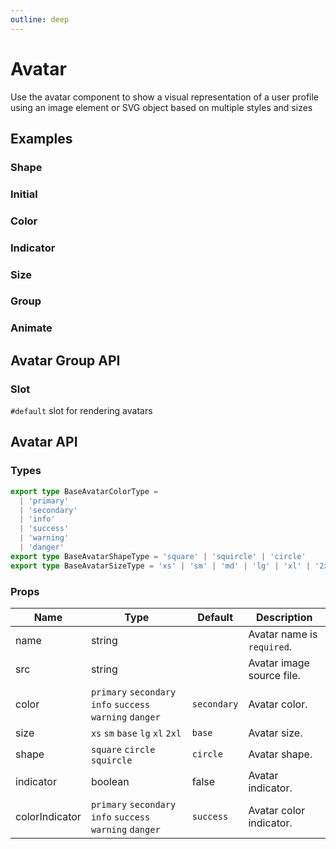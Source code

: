 ```yaml
---
outline: deep
---
```


<script setup lang="ts">
import AvatarAnimate from './demo/avatar/avatar-animate.vue'
import AvatarColor from './demo/avatar/avatar-color.vue'
import AvatarShape from './demo/avatar/avatar-shape.vue'
import AvatarGroup from './demo/avatar/avatar-group.vue'
import AvatarInitial from './demo/avatar/avatar-initial.vue'
import AvatarIndicator from './demo/avatar/avatar-indicator.vue'
import AvatarSize from './demo/avatar/avatar-size.vue'
</script>

# Avatar

Use the avatar component to show a visual representation of a user profile using an image element or SVG object based on multiple styles and sizes

## Examples

### Shape

<!--@include: ./demo/avatar/avatar-shape.md-->

### Initial

<!--@include: ./demo/avatar/avatar-initial.md-->

### Color

<!--@include: ./demo/avatar/avatar-color.md-->

### Indicator

<!--@include: ./demo/avatar/avatar-indicator.md-->

### Size

<!--@include: ./demo/avatar/avatar-size.md-->

### Group

<!--@include: ./demo/avatar/avatar-group.md-->

### Animate

<!--@include: ./demo/avatar/avatar-animate.md-->

## Avatar Group API

### Slot

`#default` slot for rendering avatars

## Avatar API

### Types

```ts
export type BaseAvatarColorType =
  | 'primary'
  | 'secondary'
  | 'info'
  | 'success'
  | 'warning'
  | 'danger'
export type BaseAvatarShapeType = 'square' | 'squircle' | 'circle'
export type BaseAvatarSizeType = 'xs' | 'sm' | 'md' | 'lg' | 'xl' | '2xl'
```

### Props

| Name           | Type                                                      | Default     | Description                |
| -------------- | --------------------------------------------------------- | ----------- | -------------------------- |
| name           | string                                                    |             | Avatar name is `required`. |
| src            | string                                                    |             | Avatar image source file.  |
| color          | `primary` `secondary` `info` `success` `warning` `danger` | `secondary` | Avatar color.              |
| size           | `xs` `sm` `base` `lg` `xl` `2xl`                          | `base`      | Avatar size.               |
| shape          | `square` `circle` `squircle`                              | `circle`    | Avatar shape.              |
| indicator      | boolean                                                   | false       | Avatar indicator.          |
| colorIndicator | `primary` `secondary` `info` `success` `warning` `danger` | `success`   | Avatar color indicator.    |
